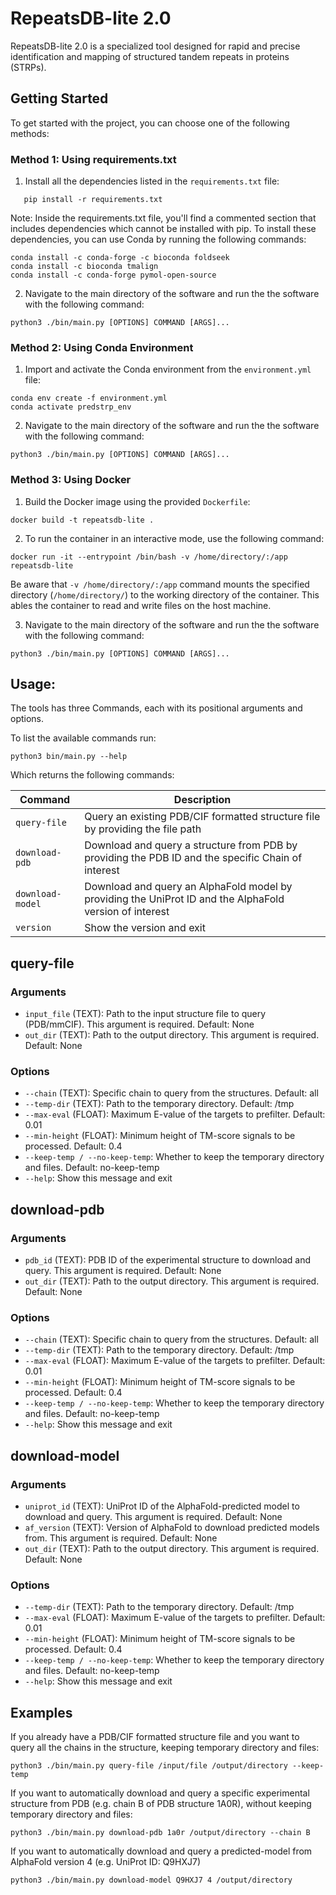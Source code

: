 # RepeatsDB-lite 2.0
RepeatsDB-lite 2.0 is a specialized tool designed for rapid and precise identification and mapping of structured tandem repeats in proteins (STRPs).

## Getting Started

To get started with the project, you can choose one of the following methods:

### Method 1: Using requirements.txt

1. Install all the dependencies listed in the `requirements.txt` file:
```
   pip install -r requirements.txt
```
Note: Inside the requirements.txt file, you'll find a commented section that includes dependencies which cannot be installed with pip. To install these dependencies, you can use Conda by running the following commands:
```
conda install -c conda-forge -c bioconda foldseek
conda install -c bioconda tmalign
conda install -c conda-forge pymol-open-source
```
2. Navigate to the main directory of the software and run the the software with the following command:
```
python3 ./bin/main.py [OPTIONS] COMMAND [ARGS]...
```

### Method 2: Using Conda Environment
1. Import and activate the Conda environment from the `environment.yml` file:
```
conda env create -f environment.yml
conda activate predstrp_env
```
2. Navigate to the main directory of the software and run the the software with the following command:
```
python3 ./bin/main.py [OPTIONS] COMMAND [ARGS]...
```

### Method 3: Using Docker
1. Build the Docker image using the provided `Dockerfile`:
```
docker build -t repeatsdb-lite .
```
2. To run the container in an interactive mode, use the following command:
```
docker run -it --entrypoint /bin/bash -v /home/directory/:/app repeatsdb-lite
```
Be aware that `-v /home/directory/:/app` command mounts the specified directory (`/home/directory/`) to the working directory of the container. This ables the container to read and write files on the host machine.

3. Navigate to the main directory of the software and run the the software with the following command:
```
python3 ./bin/main.py [OPTIONS] COMMAND [ARGS]...
```

## Usage:
The tools has three Commands, each with its positional arguments and options. 

To list the available commands run:

```python3 bin/main.py --help```

Which returns the following commands:

| Command | Description |
|---------|-------------|
| `query-file` | Query an existing PDB/CIF formatted structure file by providing the file path |
| `download-pdb` | Download and query a structure from PDB by providing the PDB ID and the specific Chain of interest |
| `download-model` |  Download and query an AlphaFold model by providing the UniProt ID and the AlphaFold version of interest |
| `version` | Show the version and exit | 

## query-file

### Arguments
* `input_file` (TEXT):  Path to the input structure file to query (PDB/mmCIF). This argument is required. Default: None
* `out_dir` (TEXT): Path to the output directory. This argument is required. Default: None

### Options
* `--chain` (TEXT): Specific chain to query from the structures. Default: all
* `--temp-dir` (TEXT): Path to the temporary directory. Default: /tmp
* `--max-eval` (FLOAT): Maximum E-value of the targets to prefilter. Default: 0.01
* `--min-height` (FLOAT): Minimum height of TM-score signals to be processed. Default: 0.4
* `--keep-temp / --no-keep-temp`: Whether to keep the temporary directory and files. Default: no-keep-temp
* `--help`: Show this message and exit

## download-pdb

### Arguments
* `pdb_id` (TEXT): PDB ID of the experimental structure to download and query. This argument is required. Default: None
* `out_dir` (TEXT): Path to the output directory. This argument is required. Default: None

### Options
* `--chain` (TEXT): Specific chain to query from the structures. Default: all
* `--temp-dir` (TEXT): Path to the temporary directory. Default: /tmp
* `--max-eval` (FLOAT): Maximum E-value of the targets to prefilter. Default: 0.01
* `--min-height` (FLOAT): Minimum height of TM-score signals to be processed. Default: 0.4
* `--keep-temp / --no-keep-temp`: Whether to keep the temporary directory and files. Default: no-keep-temp
* `--help`: Show this message and exit

## download-model

### Arguments
* `uniprot_id` (TEXT): UniProt ID of the AlphaFold-predicted model to download and query. This argument is required. Default: None
* `af_version` (TEXT): Version of AlphaFold to download predicted models from. This argument is required. Default: None
* `out_dir` (TEXT): Path to the output directory. This argument is required. Default: None

### Options
* `--temp-dir` (TEXT): Path to the temporary directory. Default: /tmp
* `--max-eval` (FLOAT): Maximum E-value of the targets to prefilter. Default: 0.01
* `--min-height` (FLOAT): Minimum height of TM-score signals to be processed. Default: 0.4
* `--keep-temp / --no-keep-temp`: Whether to keep the temporary directory and files. Default: no-keep-temp
* `--help`: Show this message and exit

## Examples

If you already have a PDB/CIF formatted structure file and you want to query all the chains in the structure, keeping temporary directory and files:
```
python3 ./bin/main.py query-file /input/file /output/directory --keep-temp
```

If you want to automatically download and query a specific experimental structure from PDB (e.g. chain B of PDB structure 1A0R), without keeping temporary directory and files:
```
python3 ./bin/main.py download-pdb 1a0r /output/directory --chain B
```

If you want to automatically download and query a predicted-model from AlphaFold version 4 (e.g. UniProt ID: Q9HXJ7)
```
python3 ./bin/main.py download-model Q9HXJ7 4 /output/directory 
```


